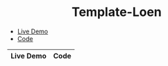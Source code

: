 <h1 align="center">Template-Loen</h1>

- [Live Demo](https://alaashalaby.github.io/Template-Loen/index.html)
- [Code](https://github.com/alaashalaby/Template-Loen/blob/main/index.html)

|Live Demo|Code|
|---|---|
